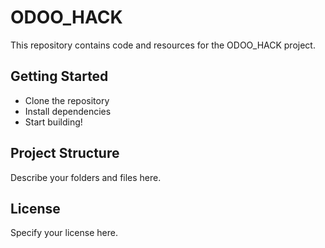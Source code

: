 # ODOO_HACK

This repository contains code and resources for the ODOO_HACK project.

## Getting Started

- Clone the repository
- Install dependencies
- Start building!

## Project Structure

Describe your folders and files here.

## License

Specify your license here.